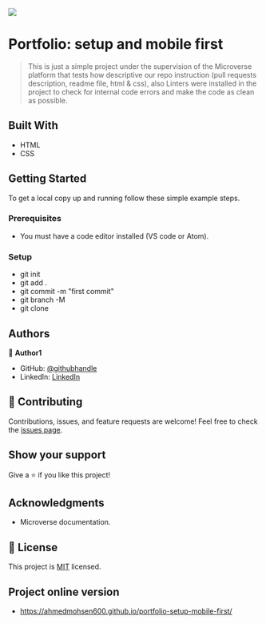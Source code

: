 ![](https://img.shields.io/badge/Microverse-blueviolet)

# Portfolio: setup and mobile first

> This is just a simple project under the supervision of the Microverse platform that tests how descriptive our repo instruction (pull requests description, readme file, html & css), also Linters were installed in the project to check for internal code errors and make the code as clean as possible.

## Built With

- HTML
- CSS

## Getting Started

To get a local copy up and running follow these simple example steps.

### Prerequisites

- You must have a code editor installed (VS code or Atom).

### Setup

- git init
- git add .
- git commit -m "first commit"
- git branch -M
- git clone

## Authors

:bust_in_silhouette: **Author1**

- GitHub: [@githubhandle](https://github.com/AhmedMohsen600)
- LinkedIn: [LinkedIn](https://www.linkedin.com/in/ahmed-mohsen-bb75b2194/)

## :handshake: Contributing

Contributions, issues, and feature requests are welcome!
Feel free to check the [issues page](https://github.com/AhmedMohsen600/Hello-Microverse/issues).

## Show your support

Give a :star:️ if you like this project!

## Acknowledgments

- Microverse documentation.

## :memo: License

This project is [MIT](./LICENSE) licensed.

## Project online version

- https://ahmedmohsen600.github.io/portfolio-setup-mobile-first/
